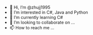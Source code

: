 - 👋 Hi, I’m @zhujj1995
- 👀 I’m interested in C#, Java and Python
- 🌱 I’m currently learning C#
- 💞️ I’m looking to collaborate on ...
- 📫 How to reach me ...

<!---
zhujj1995/zhujj1995 is a ✨ special ✨ repository because its `README.md` (this file) appears on your GitHub profile.
You can click the Preview link to take a look at your changes.
--->
